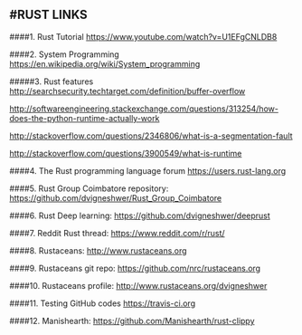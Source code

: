 #RUST LINKS
------------

####1. Rust Tutorial
<https://www.youtube.com/watch?v=U1EFgCNLDB8>

####2. System Programming
<https://en.wikipedia.org/wiki/System_programming>

#####3. Rust features
<http://searchsecurity.techtarget.com/definition/buffer-overflow>

<http://softwareengineering.stackexchange.com/questions/313254/how-does-the-python-runtime-actually-work>

<http://stackoverflow.com/questions/2346806/what-is-a-segmentation-fault>

<http://stackoverflow.com/questions/3900549/what-is-runtime>

####4. The Rust programming language forum
<https://users.rust-lang.org>


####5. Rust Group Coimbatore repository:
<https://github.com/dvigneshwer/Rust_Group_Coimbatore>

####6. Rust Deep learning:
<https://github.com/dvigneshwer/deeprust>

####7. Reddit Rust thread:
<https://www.reddit.com/r/rust/>

####8. Rustaceans:
<http://www.rustaceans.org>

####9. Rustaceans git repo:
<https://github.com/nrc/rustaceans.org>

####10. Rustaceans profile:
<http://www.rustaceans.org/dvigneshwer>

####11. Testing GitHub codes
https://travis-ci.org

####12. Manishearth:
<https://github.com/Manishearth/rust-clippy>

